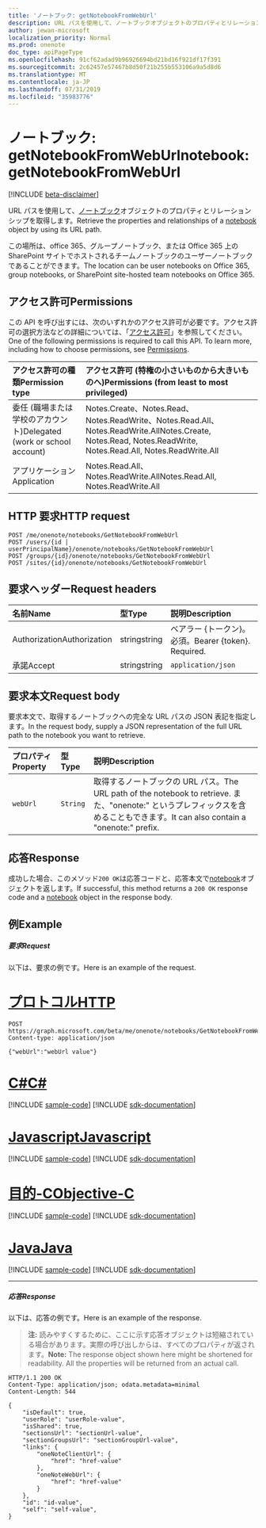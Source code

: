 ```yaml
---
title: 'ノートブック: getNotebookFromWebUrl'
description: URL パスを使用して、ノートブックオブジェクトのプロパティとリレーションシップを取得します。
author: jewan-microsoft
localization_priority: Normal
ms.prod: onenote
doc_type: apiPageType
ms.openlocfilehash: 91cf62adad9b96926694bd21bd16f921df17f391
ms.sourcegitcommit: 2c62457e57467b8d50f21b255b553106a9a5d8d6
ms.translationtype: MT
ms.contentlocale: ja-JP
ms.lasthandoff: 07/31/2019
ms.locfileid: "35983776"
---
```

# <a name="notebook-getnotebookfromweburl"></a><span data-ttu-id="28eb9-103">ノートブック: getNotebookFromWebUrl</span><span class="sxs-lookup"><span data-stu-id="28eb9-103">notebook: getNotebookFromWebUrl</span></span>

[!INCLUDE [beta-disclaimer](../../includes/beta-disclaimer.md)]

<span data-ttu-id="28eb9-104">URL パスを使用して、[ノートブック](../resources/notebook.md)オブジェクトのプロパティとリレーションシップを取得します。</span><span class="sxs-lookup"><span data-stu-id="28eb9-104">Retrieve the properties and relationships of a [notebook](../resources/notebook.md) object by using its URL path.</span></span>

<span data-ttu-id="28eb9-105">この場所は、office 365、グループノートブック、または Office 365 上の SharePoint サイトでホストされるチームノートブックのユーザーノートブックであることができます。</span><span class="sxs-lookup"><span data-stu-id="28eb9-105">The location can be user notebooks on Office 365, group notebooks, or SharePoint site-hosted team notebooks on Office 365.</span></span>
## <a name="permissions"></a><span data-ttu-id="28eb9-106">アクセス許可</span><span class="sxs-lookup"><span data-stu-id="28eb9-106">Permissions</span></span>
<span data-ttu-id="28eb9-p101">この API を呼び出すには、次のいずれかのアクセス許可が必要です。アクセス許可の選択方法などの詳細については、「[アクセス許可](/graph/permissions-reference)」を参照してください。</span><span class="sxs-lookup"><span data-stu-id="28eb9-p101">One of the following permissions is required to call this API. To learn more, including how to choose permissions, see [Permissions](/graph/permissions-reference).</span></span>

|<span data-ttu-id="28eb9-109">アクセス許可の種類</span><span class="sxs-lookup"><span data-stu-id="28eb9-109">Permission type</span></span>      | <span data-ttu-id="28eb9-110">アクセス許可 (特権の小さいものから大きいものへ)</span><span class="sxs-lookup"><span data-stu-id="28eb9-110">Permissions (from least to most privileged)</span></span>              |
|:--------------------|:---------------------------------------------------------|
|<span data-ttu-id="28eb9-111">委任 (職場または学校のアカウント)</span><span class="sxs-lookup"><span data-stu-id="28eb9-111">Delegated (work or school account)</span></span> | <span data-ttu-id="28eb9-112">Notes.Create、Notes.Read、Notes.ReadWrite、Notes.Read.All、Notes.ReadWrite.All</span><span class="sxs-lookup"><span data-stu-id="28eb9-112">Notes.Create, Notes.Read, Notes.ReadWrite, Notes.Read.All, Notes.ReadWrite.All</span></span>    |
|<span data-ttu-id="28eb9-113">アプリケーション</span><span class="sxs-lookup"><span data-stu-id="28eb9-113">Application</span></span> | <span data-ttu-id="28eb9-114">Notes.Read.All、Notes.ReadWrite.All</span><span class="sxs-lookup"><span data-stu-id="28eb9-114">Notes.Read.All, Notes.ReadWrite.All</span></span> |

## <a name="http-request"></a><span data-ttu-id="28eb9-115">HTTP 要求</span><span class="sxs-lookup"><span data-stu-id="28eb9-115">HTTP request</span></span>
<!-- { "blockType": "ignored" } -->
```http
POST /me/onenote/notebooks/GetNotebookFromWebUrl
POST /users/{id | userPrincipalName}/onenote/notebooks/GetNotebookFromWebUrl
POST /groups/{id}/onenote/notebooks/GetNotebookFromWebUrl
POST /sites/{id}/onenote/notebooks/GetNotebookFromWebUrl
```
## <a name="request-headers"></a><span data-ttu-id="28eb9-116">要求ヘッダー</span><span class="sxs-lookup"><span data-stu-id="28eb9-116">Request headers</span></span>
| <span data-ttu-id="28eb9-117">名前</span><span class="sxs-lookup"><span data-stu-id="28eb9-117">Name</span></span>       | <span data-ttu-id="28eb9-118">型</span><span class="sxs-lookup"><span data-stu-id="28eb9-118">Type</span></span> | <span data-ttu-id="28eb9-119">説明</span><span class="sxs-lookup"><span data-stu-id="28eb9-119">Description</span></span>|
|:-----------|:------|:----------|
| <span data-ttu-id="28eb9-120">Authorization</span><span class="sxs-lookup"><span data-stu-id="28eb9-120">Authorization</span></span>  | <span data-ttu-id="28eb9-121">string</span><span class="sxs-lookup"><span data-stu-id="28eb9-121">string</span></span>  | <span data-ttu-id="28eb9-p102">ベアラー {トークン}。必須。</span><span class="sxs-lookup"><span data-stu-id="28eb9-p102">Bearer {token}. Required.</span></span> |
| <span data-ttu-id="28eb9-124">承諾</span><span class="sxs-lookup"><span data-stu-id="28eb9-124">Accept</span></span> | <span data-ttu-id="28eb9-125">string</span><span class="sxs-lookup"><span data-stu-id="28eb9-125">string</span></span> | `application/json` |

## <a name="request-body"></a><span data-ttu-id="28eb9-126">要求本文</span><span class="sxs-lookup"><span data-stu-id="28eb9-126">Request body</span></span>
<span data-ttu-id="28eb9-127">要求本文で、取得するノートブックへの完全な URL パスの JSON 表記を指定します。</span><span class="sxs-lookup"><span data-stu-id="28eb9-127">In the request body, supply a JSON representation of the full URL path to the notebook you want to retrieve.</span></span>

| <span data-ttu-id="28eb9-128">プロパティ</span><span class="sxs-lookup"><span data-stu-id="28eb9-128">Property</span></span>     | <span data-ttu-id="28eb9-129">型</span><span class="sxs-lookup"><span data-stu-id="28eb9-129">Type</span></span>        | <span data-ttu-id="28eb9-130">説明</span><span class="sxs-lookup"><span data-stu-id="28eb9-130">Description</span></span> |
|:-------------|:------------|:------------|
| `webUrl`     |`String`     | <span data-ttu-id="28eb9-131">取得するノートブックの URL パス。</span><span class="sxs-lookup"><span data-stu-id="28eb9-131">The URL path of the notebook to retrieve.</span></span> <span data-ttu-id="28eb9-132">また、"onenote:" というプレフィックスを含めることもできます。</span><span class="sxs-lookup"><span data-stu-id="28eb9-132">It can also contain a "onenote:" prefix.</span></span>|

## <a name="response"></a><span data-ttu-id="28eb9-133">応答</span><span class="sxs-lookup"><span data-stu-id="28eb9-133">Response</span></span>

<span data-ttu-id="28eb9-134">成功した場合、このメソッド`200 OK`は応答コードと、応答本文で[notebook](../resources/notebook.md)オブジェクトを返します。</span><span class="sxs-lookup"><span data-stu-id="28eb9-134">If successful, this method returns a `200 OK` response code and a [notebook](../resources/notebook.md) object in the response body.</span></span>
## <a name="example"></a><span data-ttu-id="28eb9-135">例</span><span class="sxs-lookup"><span data-stu-id="28eb9-135">Example</span></span>
##### <a name="request"></a><span data-ttu-id="28eb9-136">要求</span><span class="sxs-lookup"><span data-stu-id="28eb9-136">Request</span></span>
<span data-ttu-id="28eb9-137">以下は、要求の例です。</span><span class="sxs-lookup"><span data-stu-id="28eb9-137">Here is an example of the request.</span></span>

# <a name="httptabhttp"></a>[<span data-ttu-id="28eb9-138">プロトコル</span><span class="sxs-lookup"><span data-stu-id="28eb9-138">HTTP</span></span>](#tab/http)
<!-- {
  "blockType": "request",
  "name": "notebook_fromweburl"
}-->
```http
POST https://graph.microsoft.com/beta/me/onenote/notebooks/GetNotebookFromWebUrl
Content-type: application/json

{"webUrl":"webUrl value"}
```
# <a name="ctabcsharp"></a>[<span data-ttu-id="28eb9-139">C#</span><span class="sxs-lookup"><span data-stu-id="28eb9-139">C#</span></span>](#tab/csharp)
[!INCLUDE [sample-code](../includes/snippets/csharp/notebook-fromweburl-csharp-snippets.md)]
[!INCLUDE [sdk-documentation](../includes/snippets/snippets-sdk-documentation-link.md)]

# <a name="javascripttabjavascript"></a>[<span data-ttu-id="28eb9-140">Javascript</span><span class="sxs-lookup"><span data-stu-id="28eb9-140">Javascript</span></span>](#tab/javascript)
[!INCLUDE [sample-code](../includes/snippets/javascript/notebook-fromweburl-javascript-snippets.md)]
[!INCLUDE [sdk-documentation](../includes/snippets/snippets-sdk-documentation-link.md)]

# <a name="objective-ctabobjc"></a>[<span data-ttu-id="28eb9-141">目的-C</span><span class="sxs-lookup"><span data-stu-id="28eb9-141">Objective-C</span></span>](#tab/objc)
[!INCLUDE [sample-code](../includes/snippets/objc/notebook-fromweburl-objc-snippets.md)]
[!INCLUDE [sdk-documentation](../includes/snippets/snippets-sdk-documentation-link.md)]

# <a name="javatabjava"></a>[<span data-ttu-id="28eb9-142">Java</span><span class="sxs-lookup"><span data-stu-id="28eb9-142">Java</span></span>](#tab/java)
[!INCLUDE [sample-code](../includes/snippets/java/notebook-fromweburl-java-snippets.md)]
[!INCLUDE [sdk-documentation](../includes/snippets/snippets-sdk-documentation-link.md)]

---

##### <a name="response"></a><span data-ttu-id="28eb9-143">応答</span><span class="sxs-lookup"><span data-stu-id="28eb9-143">Response</span></span>
<span data-ttu-id="28eb9-144">以下は、応答の例です。</span><span class="sxs-lookup"><span data-stu-id="28eb9-144">Here is an example of the response.</span></span> 

><span data-ttu-id="28eb9-p104">**注:** 読みやすくするために、ここに示す応答オブジェクトは短縮されている場合があります。実際の呼び出しからは、すべてのプロパティが返されます。</span><span class="sxs-lookup"><span data-stu-id="28eb9-p104">**Note:** The response object shown here might be shortened for readability. All the properties will be returned from an actual call.</span></span>

<!-- {
  "blockType": "response",
  "truncated": true,
  "@odata.type": "microsoft.graph.notebook"
} -->
```http
HTTP/1.1 200 OK
Content-Type: application/json; odata.metadata=minimal
Content-Length: 544

{
    "isDefault": true,
    "userRole": "userRole-value",
    "isShared": true,
    "sectionsUrl": "sectionUrl-value",
    "sectionGroupsUrl": "sectionGroupUrl-value",
    "links": {
        "oneNoteClientUrl": {
            "href": "href-value"
        },
        "oneNoteWebUrl": {
            "href": "href-value"
        }
    },
    "id": "id-value",
    "self": "self-value",
}
```
<!-- uuid: 8fcb5dbc-d5aa-4681-8e31-b001d5168d79 
2015-10-25 14:57:30 UTC -->
<!-- {
  "type": "#page.annotation",
  "description": "Example",
  "keywords": "",
  "section": "documentation",
  "tocPath": "",
  "suppressions": [
  ]
}-->
